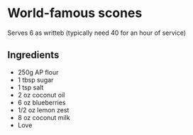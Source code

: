 # World-famous scones

Serves 6 as writteb (typically need 40 for an hour of service)

## Ingredients

+ 250g AP flour
+ 1 tbsp sugar
+ 1 tsp salt
+ 2 oz coconut oil
+ 6 oz blueberries
+ 1/2 oz lemon zest
+ 8 oz coconut milk
+ Love
